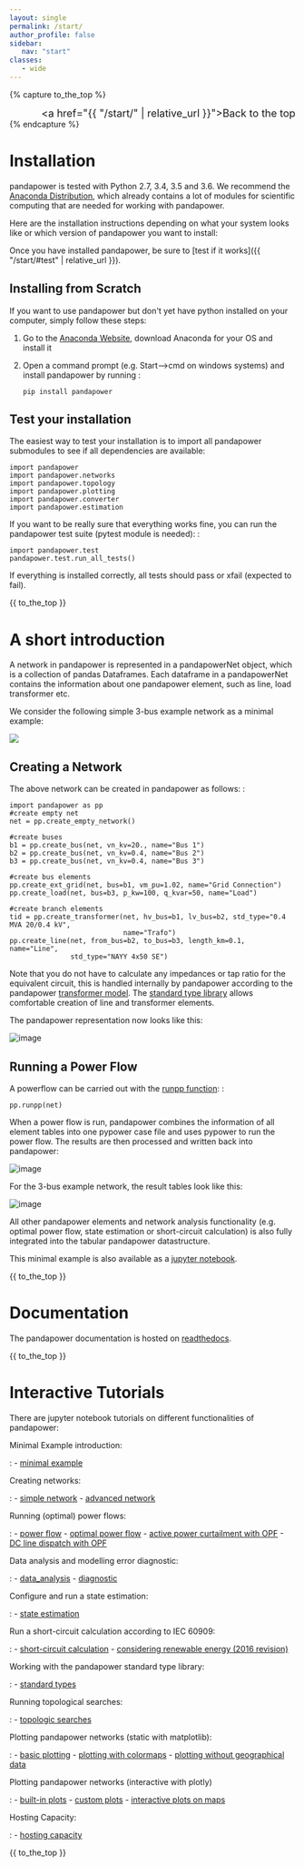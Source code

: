 ```yaml
---
layout: single
permalink: /start/
author_profile: false
sidebar:
   nav: "start"
classes:
   - wide
---
```


{% capture to_the_top %}<div style="text-align: right"> <font size="4"><a href="{{ "/start/" | relative_url }}">Back to the top</a></font></div>{% endcapture %}

# Installation <a name="install"></a>

pandapower is tested with Python 2.7, 3.4, 3.5 and 3.6. We recommend the [Anaconda Distribution], which already contains a lot of modules for scientific computing that are needed for working with pandapower.

Here are the installation instructions depending on what your system looks like or which version of pandapower you want to install:

Once you have installed pandapower, be sure to [test if it works]({{ "/start/#test" | relative_url }}).

## Installing from Scratch

If you want to use pandapower but don\'t yet have python installed on
your computer, simply follow these steps:

1.  Go to the [Anaconda Website](https://www.continuum.io/downloads), download Anaconda for your OS and install it

2.  Open a command prompt (e.g. Start\--\>cmd on windows systems) and install pandapower by running :

        pip install pandapower

## Test your installation <a name="test"></a>

The easiest way to test your installation is to import all pandapower
submodules to see if all dependencies are available:

    import pandapower
    import pandapower.networks
    import pandapower.topology
    import pandapower.plotting
    import pandapower.converter
    import pandapower.estimation

If you want to be really sure that everything works fine, you can run
the pandapower test suite (pytest module is needed): :

    import pandapower.test
    pandapower.test.run_all_tests()

If everything is installed correctly, all tests should pass or xfail (expected to fail).

  [Anaconda Distribution]: https://www.continuum.io/downloads

{{ to_the_top }}
  
# A short introduction <a name="intro"></a>

A network in pandapower is represented in a pandapowerNet object, which
is a collection of pandas Dataframes. Each dataframe in a pandapowerNet
contains the information about one pandapower element, such as line,
load transformer etc.

We consider the following simple 3-bus example network as a minimal
example:

![](http://pandapower.readthedocs.io/en/latest/_images/3bus-system.png)


## Creating a Network

The above network can be created in pandapower as follows: :

    import pandapower as pp
    #create empty net
    net = pp.create_empty_network() 

    #create buses
    b1 = pp.create_bus(net, vn_kv=20., name="Bus 1")
    b2 = pp.create_bus(net, vn_kv=0.4, name="Bus 2")
    b3 = pp.create_bus(net, vn_kv=0.4, name="Bus 3")

    #create bus elements
    pp.create_ext_grid(net, bus=b1, vm_pu=1.02, name="Grid Connection")
    pp.create_load(net, bus=b3, p_kw=100, q_kvar=50, name="Load")

    #create branch elements
    tid = pp.create_transformer(net, hv_bus=b1, lv_bus=b2, std_type="0.4 MVA 20/0.4 kV",
                                name="Trafo")
    pp.create_line(net, from_bus=b2, to_bus=b3, length_km=0.1, name="Line",
                   std_type="NAYY 4x50 SE")   

Note that you do not have to calculate any impedances or tap ratio for
the equivalent circuit, this is handled internally by pandapower
according to the pandapower [transformer model]. The [standard type
library] allows comfortable creation of line and transformer elements.

The pandapower representation now looks like this:

![image](http://pandapower.readthedocs.io/en/latest/_images/pandapower_datastructure.png)

## Running a Power Flow

A powerflow can be carried out with the [runpp function][]: :

    pp.runpp(net)

When a power flow is run, pandapower combines the information of all
element tables into one pypower case file and uses pypower to run the
power flow. The results are then processed and written back into
pandapower:

![image](http://pandapower.readthedocs.io/en/latest/_images/pandapower_powerflow.png)

For the 3-bus example network, the result tables look like this:

![image](http://pandapower.readthedocs.io/en/latest/_images/pandapower_results.png)

All other pandapower elements and network analysis functionality (e.g.
optimal power flow, state estimation or short-circuit calculation) is
also fully integrated into the tabular pandapower datastructure.

This minimal example is also available as a [jupyter notebook].

  [transformer model]: http://pandapower.readthedocs.io/en/latest/elements/trafo.html#electric-model
  [standard type library]: http://pandapower.readthedocs.io/en/latest/std_types.html
  [runpp function]: http://pandapower.readthedocs.io/en/latest/powerflow/ac.html
  [jupyter notebook]: https://github.com/lthurner/pandapower/blob/develop/tutorials/minimal_example.ipynb

{{ to_the_top }}
  
# Documentation <a name="docs"></a>

The pandapower documentation is hosted on [readthedocs](http://pandapower.readthedocs.io).

{{ to_the_top }}

# Interactive Tutorials <a name="tutorials"></a>

There are jupyter notebook tutorials on different functionalities of pandapower:

Minimal Example introduction:

:   -   [minimal example]

Creating networks:

:   -   [simple network]
    -   [advanced network]

Running (optimal) power flows:

:   -   [power flow]
    -   [optimal power flow]
    -   [active power curtailment with OPF]
    -   [DC line dispatch with OPF]

Data analysis and modelling error diagnostic:

:   -   [data_analysis]
    -   [diagnostic]

Configure and run a state estimation:

:   -   [state estimation]

Run a short-circuit calculation according to IEC 60909:

:   -   [short-circuit calculation]
    -   [considering renewable energy (2016 revision)]

Working with the pandapower standard type library:

:   -   [standard types]

Running topological searches:

:   -   [topologic searches]

Plotting pandapower networks (static with matplotlib):

:   -   [basic plotting]
    -   [plotting with colormaps]
    -   [plotting without geographical data]


Plotting pandapower networks (interactive with plotly)

:   -   [built-in plots]
    -   [custom plots]
    -   [interactive plots on maps]

Hosting Capacity:

:   -   [hosting capacity]

  [minimal example]: https://github.com/panda-power/pandapower/blob/master/tutorials/minimal_example.ipynb
  [simple network]: https://github.com/panda-power/pandapower/blob/master/tutorials/create_simple.ipynb
  [advanced network]: https://github.com/panda-power/pandapower/blob/master/tutorials/create_advanced.ipynb
  [power flow]: https://github.com/panda-power/pandapower/blob/master/tutorials/powerflow.ipynb
  [optimal power flow]: https://github.com/panda-power/pandapower/blob/master/tutorials/opf_basic.ipynb
  [active power curtailment with OPF]: https://github.com/panda-power/pandapower/blob/master/tutorials/opf_curtail.ipynb
  [DC line dispatch with OPF]: https://github.com/panda-power/pandapower/blob/master/tutorials/opf_dcline.ipynb
  [data_analysis]: https://github.com/panda-power/pandapower/blob/master/tutorials/data_analysis.ipynb
  [diagnostic]: https://github.com/panda-power/pandapower/blob/master/tutorials/diagnostic.ipynb
  [state estimation]: https://github.com/panda-power/pandapower/blob/master/tutorials/state_estimation.ipynb
  [short-circuit calculation]: https://github.com/lthurner/pandapower/blob/develop/tutorials/shortcircuit.ipynb
  [considering renewable energy (2016 revision)]: https://github.com/lthurner/pandapower/blob/develop/tutorials/shortcircuit_renewables.ipynb
  [standard types]: https://github.com/panda-power/pandapower/blob/master/tutorials/std_types.ipynb
  [topologic searches]: https://github.com/panda-power/pandapower/blob/master/tutorials/topology.ipynb
  [basic plotting]: https://github.com/panda-power/pandapower/blob/master/tutorials/plotting_basic.ipynb
  [plotting with colormaps]: https://github.com/panda-power/pandapower/blob/master/tutorials/plotting_colormaps.ipynb
  [plotting without geographical data]: https://github.com/panda-power/pandapower/blob/master/tutorials/plotting_structural.ipynb
  [built-in plots]: http://nbviewer.jupyter.org/github/lthurner/pandapower/blob/develop/tutorials/plotly_built-in.ipynb
  [custom plots]: http://nbviewer.jupyter.org/github/lthurner/pandapower/blob/develop/tutorials/plotly_traces.ipynb
  [interactive plots on maps]: http://nbviewer.jupyter.org/github/lthurner/pandapower/blob/develop/tutorials/plotly_maps.ipynb
  [hosting capacity]: https://github.com/lthurner/pandapower/blob/develop/tutorials/hosting_capacity.ipynb

{{ to_the_top }}
